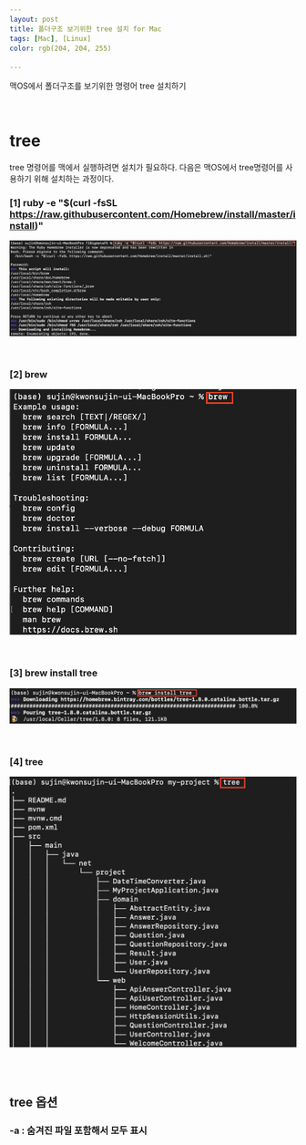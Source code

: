 ```yaml
---
layout: post
title: 폴더구조 보기위한 tree 설치 for Mac
tags: [Mac], [Linux]
color: rgb(204, 204, 255)

---
```


맥OS에서 폴더구조를 보기위한 명령어 tree 설치하기 

<br>

#  tree 

tree 명령어를 맥에서 실행하려면 설치가 필요하다. 다음은 맥OS에서 tree명령어를 사용하기 위해 설치하는 과정이다. 

### [1] ruby -e "$(curl -fsSL https://raw.githubusercontent.com/Homebrew/install/master/install)" 

![ruby](/assets/img/tip/ruby.PNG)

<br>

### [2] brew 

![brew](/assets/img/tip/brew.PNG)

<br>

### [3] brew install tree 

![brewtree](/assets/img/tip/brewtree.PNG)

<br>

### [4] tree 

![tree](/assets/img/tip/tree.PNG)

<br>

<br>

## tree 옵션 

### -a : 숨겨진 파일 포함해서 모두 표시 









